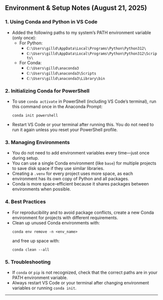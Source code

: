 ## Environment & Setup Notes (August 21, 2025)

### 1. Using Conda and Python in VS Code
- Added the following paths to my system’s PATH environment variable (only once):
	- For Python:
		- `C:\Users\gilld\AppData\Local\Programs\Python\Python312\`
		- `C:\Users\gilld\AppData\Local\Programs\Python\Python312\Scripts\`
	- For Conda:
		- `C:\Users\gilld\anaconda3`
		- `C:\Users\gilld\anaconda3\Scripts`
		- `C:\Users\gilld\anaconda3\Library\bin`

### 2. Initializing Conda for PowerShell
- To use `conda activate` in PowerShell (including VS Code’s terminal), run this command once in the Anaconda Prompt:
	```
	conda init powershell
	```
- Restart VS Code or your terminal after running this. You do not need to run it again unless you reset your PowerShell profile.

### 3. Managing Environments
- You do not need to add environment variables every time—just once during setup.
- You can use a single Conda environment (like `base`) for multiple projects to save disk space if they use similar libraries.
- Creating a `.venv` for every project uses more space, as each environment has its own copy of Python and all packages.
- Conda is more space-efficient because it shares packages between environments when possible.

### 4. Best Practices
- For reproducibility and to avoid package conflicts, create a new Conda environment for projects with different requirements.
- Clean up unused Conda environments with:
	```
	conda env remove -n <env_name>
	```
	and free up space with:
	```
	conda clean --all
	```

### 5. Troubleshooting
- If `conda` or `pip` is not recognized, check that the correct paths are in your PATH environment variable.
- Always restart VS Code or your terminal after changing environment variables or running `conda init`.

---

